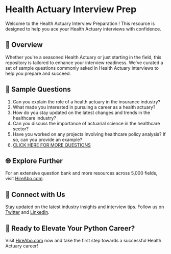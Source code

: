 # Health Actuary Interview Prep

Welcome to the Health Actuary Interview Preparation ! This resource is designed to help you ace your Health Actuary interviews with confidence.

## 🚀 Overview

Whether you're a seasoned Health Actuary or just starting in the field, this repository is tailored to enhance your interview readiness. We've curated a set of sample questions commonly asked in Health Actuary interviews to help you prepare and succeed.

## 📝 Sample Questions

1. Can you explain the role of a health actuary in the insurance industry?
2. What made you interested in pursuing a career as a health actuary?
3. How do you stay updated on the latest changes and trends in the healthcare industry?
4. Can you discuss the importance of actuarial science in the healthcare sector?
5. Have you worked on any projects involving healthcare policy analysis? If so, can you provide an example?
6. [CLICK HERE FOR MORE QUESTIONS](https://hireabo.com/job/19_2_6/Health%20Actuary)

## 🌐 Explore Further

For an extensive question bank and more resources across 5,000 fields, visit [HireAbo.com](https://www.hireabo.com).

## 📱 Connect with Us

Stay updated on the latest industry insights and interview tips. Follow us on [Twitter](https://twitter.com/hireabo) and [LinkedIn](https://www.linkedin.com/in/hire-abo-3609972a8/).

## 🚀 Ready to Elevate Your Python Career?

Visit [HireAbo.com](https://www.hireabo.com) now and take the first step towards a successful Health Actuary career!